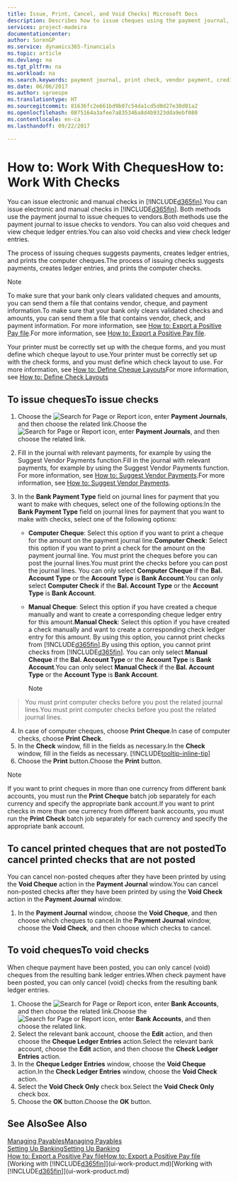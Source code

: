 ```yaml
---
title: Issue, Print, Cancel, and Void Checks| Microsoft Docs
description: Describes how to issue cheques using the payment journal, print cheques, and void or view cheque ledger entries in Financials.
services: project-madeira
documentationcenter: 
author: SorenGP
ms.service: dynamics365-financials
ms.topic: article
ms.devlang: na
ms.tgt_pltfrm: na
ms.workload: na
ms.search.keywords: payment journal, print check, vendor payment, creditor, debt, balance due, AP
ms.date: 06/06/2017
ms.author: sgroespe
ms.translationtype: HT
ms.sourcegitcommit: 81636fc2e661bd9b07c54da1cd5d0d27e30d01a2
ms.openlocfilehash: 0875164a3afee7a835346a8d4b9323dda9ebf080
ms.contentlocale: en-ca
ms.lasthandoff: 09/22/2017

---
```

# <a name="how-to-work-with-checks"></a><span data-ttu-id="8322c-103">How to: Work With Cheques</span><span class="sxs-lookup"><span data-stu-id="8322c-103">How to: Work With Checks</span></span>
<span data-ttu-id="8322c-104">You can issue electronic and manual checks in [!INCLUDE[d365fin](includes/d365fin_md.md)].</span><span class="sxs-lookup"><span data-stu-id="8322c-104">You can issue electronic and manual checks in [!INCLUDE[d365fin](includes/d365fin_md.md)].</span></span> <span data-ttu-id="8322c-105">Both methods use the payment journal to issue cheques to vendors.</span><span class="sxs-lookup"><span data-stu-id="8322c-105">Both methods use the payment journal to issue checks to vendors.</span></span> <span data-ttu-id="8322c-106">You can also void cheques and view cheque ledger entries.</span><span class="sxs-lookup"><span data-stu-id="8322c-106">You can also void checks and view check ledger entries.</span></span>

<span data-ttu-id="8322c-107">The process of issuing cheques suggests payments, creates ledger entries, and prints the computer cheques.</span><span class="sxs-lookup"><span data-stu-id="8322c-107">The process of issuing checks suggests payments, creates ledger entries, and prints the computer checks.</span></span>

> [!NOTE]  
>   <span data-ttu-id="8322c-108">To make sure that your bank only clears validated cheques and amounts, you can send them a file that contains vendor, cheque, and payment information.</span><span class="sxs-lookup"><span data-stu-id="8322c-108">To make sure that your bank only clears validated checks and amounts, you can send them a file that contains vendor, check, and payment information.</span></span> <span data-ttu-id="8322c-109">For more information, see [How to: Export a Positive Pay file](finance-how-positive-pay.md).</span><span class="sxs-lookup"><span data-stu-id="8322c-109">For more information, see [How to: Export a Positive Pay file](finance-how-positive-pay.md).</span></span>

<span data-ttu-id="8322c-110">Your printer must be correctly set up with the cheque forms, and you must define which cheque layout to use.</span><span class="sxs-lookup"><span data-stu-id="8322c-110">Your printer must be correctly set up with the check forms, and you must define which check layout to use.</span></span> <span data-ttu-id="8322c-111">For more information, see [How to: Define Cheque Layouts](finance-how-define-check-layouts.md)</span><span class="sxs-lookup"><span data-stu-id="8322c-111">For more information, see [How to: Define Check Layouts](finance-how-define-check-layouts.md)</span></span>

## <a name="to-issue-checks"></a><span data-ttu-id="8322c-112">To issue cheques</span><span class="sxs-lookup"><span data-stu-id="8322c-112">To issue checks</span></span>
1. <span data-ttu-id="8322c-113">Choose the ![Search for Page or Report](media/ui-search/search_small.png "Search for Page or Report icon") icon, enter **Payment Journals**, and then choose the related link.</span><span class="sxs-lookup"><span data-stu-id="8322c-113">Choose the ![Search for Page or Report](media/ui-search/search_small.png "Search for Page or Report icon") icon, enter **Payment Journals**, and then choose the related link.</span></span>
2. <span data-ttu-id="8322c-114">Fill in the journal with relevant payments, for example by using the Suggest Vendor Payments function.</span><span class="sxs-lookup"><span data-stu-id="8322c-114">Fill in the journal with relevant payments, for example by using the Suggest Vendor Payments function.</span></span> <span data-ttu-id="8322c-115">For more information, see [How to: Suggest Vendor Payments](payables-how-suggest-vendor-payments.md).</span><span class="sxs-lookup"><span data-stu-id="8322c-115">For more information, see [How to: Suggest Vendor Payments](payables-how-suggest-vendor-payments.md).</span></span>
3. <span data-ttu-id="8322c-116">In the **Bank Payment Type** field on journal lines for payment that you want to make with cheques, select one of the following options:</span><span class="sxs-lookup"><span data-stu-id="8322c-116">In the **Bank Payment Type** field on journal lines for payment that you want to make with checks, select one of the following options:</span></span>

   * <span data-ttu-id="8322c-117">**Computer Cheque**: Select this option if you want to print a cheque for the amount on the payment journal line.</span><span class="sxs-lookup"><span data-stu-id="8322c-117">**Computer Check**: Select this option if you want to print a check for the amount on the payment journal line.</span></span> <span data-ttu-id="8322c-118">You must print the cheques before you can post the journal lines.</span><span class="sxs-lookup"><span data-stu-id="8322c-118">You must print the checks before you can post the journal lines.</span></span> <span data-ttu-id="8322c-119">You can only select **Computer Cheque** if the **Bal. Account Type** or the **Account Type** is **Bank Account**.</span><span class="sxs-lookup"><span data-stu-id="8322c-119">You can only select **Computer Check** if the **Bal. Account Type** or the **Account Type** is **Bank Account**.</span></span>
   * <span data-ttu-id="8322c-120">**Manual Cheque**: Select this option if you have created a cheque manually and want to create a corresponding cheque ledger entry for this amount.</span><span class="sxs-lookup"><span data-stu-id="8322c-120">**Manual Check**: Select this option if you have created a check manually and want to create a corresponding check ledger entry for this amount.</span></span> <span data-ttu-id="8322c-121">By using this option, you cannot print checks from [!INCLUDE[d365fin](includes/d365fin_md.md)].</span><span class="sxs-lookup"><span data-stu-id="8322c-121">By using this option, you cannot print checks from [!INCLUDE[d365fin](includes/d365fin_md.md)].</span></span> <span data-ttu-id="8322c-122">You can only select **Manual Cheque** if the **Bal. Account Type** or the **Account Type** is **Bank Account**.</span><span class="sxs-lookup"><span data-stu-id="8322c-122">You can only select **Manual Check** if the **Bal. Account Type** or the **Account Type** is **Bank Account**.</span></span>

     > [!NOTE]  
>   <span data-ttu-id="8322c-123">You must print computer checks before you post the related journal lines.</span><span class="sxs-lookup"><span data-stu-id="8322c-123">You must print computer checks before you post the related journal lines.</span></span>
4. <span data-ttu-id="8322c-124">In case of computer cheques, choose **Print Cheque**.</span><span class="sxs-lookup"><span data-stu-id="8322c-124">In case of computer checks, choose **Print Check**.</span></span>
5. <span data-ttu-id="8322c-125">In the **Check** window, fill in the fields as necessary.</span><span class="sxs-lookup"><span data-stu-id="8322c-125">In the **Check** window, fill in the fields as necessary.</span></span> [!INCLUDE[tooltip-inline-tip](includes/tooltip-inline-tip_md.md)]
6. <span data-ttu-id="8322c-126">Choose the **Print** button.</span><span class="sxs-lookup"><span data-stu-id="8322c-126">Choose the **Print** button.</span></span>

> [!NOTE]  
>   <span data-ttu-id="8322c-127">If you want to print cheques in more than one currency from different bank accounts, you must run the **Print Cheque** batch job separately for each currency and specify the appropriate bank account.</span><span class="sxs-lookup"><span data-stu-id="8322c-127">If you want to print checks in more than one currency from different bank accounts, you must run the **Print Check** batch job separately for each currency and specify the appropriate bank account.</span></span>

## <a name="to-cancel-printed-checks-that-are-not-posted"></a><span data-ttu-id="8322c-128">To cancel printed cheques that are not posted</span><span class="sxs-lookup"><span data-stu-id="8322c-128">To cancel printed checks that are not posted</span></span>
<span data-ttu-id="8322c-129">You can cancel non-posted cheques after they have been printed by using the **Void Cheque** action in the **Payment Journal** window.</span><span class="sxs-lookup"><span data-stu-id="8322c-129">You can cancel non-posted checks after they have been printed by using the **Void Check** action in the **Payment Journal** window.</span></span>

1. <span data-ttu-id="8322c-130">In the **Payment Journal** window, choose the **Void Cheque**, and then choose which cheques to cancel.</span><span class="sxs-lookup"><span data-stu-id="8322c-130">In the **Payment Journal** window, choose the **Void Check**, and then choose which checks to cancel.</span></span>

## <a name="to-void-checks"></a><span data-ttu-id="8322c-131">To void cheques</span><span class="sxs-lookup"><span data-stu-id="8322c-131">To void checks</span></span>
<span data-ttu-id="8322c-132">When cheque payment have been posted, you can only cancel (void) cheques from the resulting bank ledger entries.</span><span class="sxs-lookup"><span data-stu-id="8322c-132">When check payment have been posted, you can only cancel (void) checks from the resulting bank ledger entries.</span></span>

1. <span data-ttu-id="8322c-133">Choose the ![Search for Page or Report](media/ui-search/search_small.png "Search for Page or Report icon") icon, enter **Bank Accounts**, and then choose the related link.</span><span class="sxs-lookup"><span data-stu-id="8322c-133">Choose the ![Search for Page or Report](media/ui-search/search_small.png "Search for Page or Report icon") icon, enter **Bank Accounts**, and then choose the related link.</span></span>
2. <span data-ttu-id="8322c-134">Select the relevant bank account, choose the **Edit** action, and then choose the **Cheque Ledger Entries** action.</span><span class="sxs-lookup"><span data-stu-id="8322c-134">Select the relevant bank account, choose the **Edit** action, and then choose the **Check Ledger Entries** action.</span></span>
3. <span data-ttu-id="8322c-135">In the **Cheque Ledger Entries** window, choose the **Void Cheque** action.</span><span class="sxs-lookup"><span data-stu-id="8322c-135">In the **Check Ledger Entries** window, choose the **Void Check** action.</span></span>
4. <span data-ttu-id="8322c-136">Select the **Void Check Only** check box.</span><span class="sxs-lookup"><span data-stu-id="8322c-136">Select the **Void Check Only** check box.</span></span>
5. <span data-ttu-id="8322c-137">Choose the **OK** button.</span><span class="sxs-lookup"><span data-stu-id="8322c-137">Choose the **OK** button.</span></span>

## <a name="see-also"></a><span data-ttu-id="8322c-138">See Also</span><span class="sxs-lookup"><span data-stu-id="8322c-138">See Also</span></span>
[<span data-ttu-id="8322c-139">Managing Payables</span><span class="sxs-lookup"><span data-stu-id="8322c-139">Managing Payables</span></span>](payables-manage-payables.md)  
[<span data-ttu-id="8322c-140">Setting Up Banking</span><span class="sxs-lookup"><span data-stu-id="8322c-140">Setting Up Banking</span></span>](bank-setup-banking.md)  
[<span data-ttu-id="8322c-141">How to: Export a Positive Pay file</span><span class="sxs-lookup"><span data-stu-id="8322c-141">How to: Export a Positive Pay file</span></span>](finance-how-positive-pay.md)  
<span data-ttu-id="8322c-142">[Working with [!INCLUDE[d365fin](includes/d365fin_md.md)]](ui-work-product.md)</span><span class="sxs-lookup"><span data-stu-id="8322c-142">[Working with [!INCLUDE[d365fin](includes/d365fin_md.md)]](ui-work-product.md)</span></span>  


